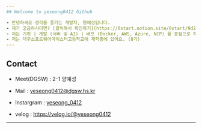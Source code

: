 ```yaml
---
## Welcome to yeseong0412 Github

- 안녕하세요 생각을 즐기는 개발자, 양예성입니다.
- 제가 궁금하시다면? [클릭해서 확인하기](https://0start.notion.site/0start/9d2edf8669074a388dc9f816cba57649)   
- 저는 기획 | 개발 (서버 및 AI) | 배포 (Docker, AWS, Azure, NCP) 를 중점으로 하고 있습니다.
- 저는 대구소프트웨어마이스터고등학교에 재학중에 있어요. (8기)
---
```

## Contact

- Meet(DGSW) : 2-1 양예성

- Mail : yeseong0412@dgsw.hs.kr

- Instargram : [yeseong_0412](https://www.instagram.com/yeseong_0412/)

- velog : https://velog.io/@yeseong0412

---
